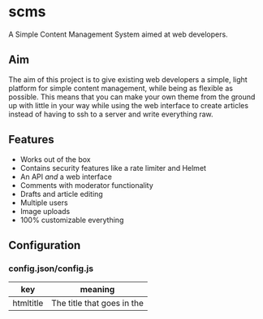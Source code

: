 # scms
A Simple Content Management System aimed at web developers.

## Aim
The aim of this project is to give existing web developers a simple, light platform for simple content management, while being as flexible as possible. This means that you can make your own theme from the ground up with little in your way while using the web interface to create articles instead of having to ssh to a server and write everything raw.

## Features

* Works out of the box
* Contains security features like a rate limiter and Helmet
* An API *and* a web interface
* Comments with moderator functionality
* Drafts and article editing
* Multiple users
* Image uploads
* 100% customizable everything

## Configuration

### config.json/config.js
| key | meaning |
| --- | --- |
| htmltitle | The title that goes in the <title> element on the main pages |
| database | The default database to use. The normal one is sqlite. If it cant find the database it will revert back to sqlite.
| saltrounds | A [bcrypt](https://npmjs.com/bcrypt) option; bcrypt is used for the user interface |
| secret | ^ |
| port | The port that the service runs on. If you aren't using a reverse proxy, then set this value to `80` |
| https | An **optional** object that has three values: key, cert, and port. The port is the port that the https server should listen on (`443` for a normal https server), and the key and cert should be the path to the key and cert files of the https certificate |

# Databases
## Tips:
- Make sure to hash passwords.
- When inserting documents make sure to use xss module (included) to prevent xss attacks.
For a proper example look in `src/sqlite.js`

To create a database:
1. Create a folder called databases (If no folder is present)
2. Create a file called database/yourFileName.js (If no file is present)
Example:
```js
// databases/mongo.js
let mongo = {
	// Initialize the database.
	// This is called when the database is loaded.
	async init() {},
	// Insert, edit, delete and publish
	insert(document, markdown) {},
	edit(document) {},
	delete(id) {},
	publish(id) {},
	// Getters
	get(id) {},
	getone(id) {},
	getall(id) {},
	getallunpublished() {},
	getoneunpublished(id) {},
	// Comments
	comment(document, password) {},
	getcomment(id) {},
	deltecomment(id) {},
	// Users
	newuser() {},
	login(username, password) {},
	listusers() {},
	changepw(username, password) {},
	deleteuser(username) {}
};

module.exports = mongo;
```

### Templates
The templates, in the `src/templates` folder, are created to be easy and simple to configure. They use [ejs](https://ejs.co) templates; here is what is exposed:

* `articles` - An array consisting of objects with the following properties:

| key | menaing |
| --- | --- |
| id | The article id |
| date | A date string (javascript `Date().toDateString()`) that shows when the article was written |
| title | The title of the article |
| author | The person who wrote the article |
| article | The *raw* text for the article |
| rendered | The *rendered* HTML for the article |
| markdown | A number; 0 means that the article is raw HTML, 1 means it uses markdown |
* `htmltitle` - The title of the scms

### serving static files
You can place any file in the `src/static` folder to have it display on the website. For example, if you put `about.html` in the static folder, it will show as `<domain>/about.html` on your website.

You can also use the web interface to upload images, which will show in the `src/static/images` folder, and will show up on your site as `<domain>/images/<image file>`. You can then include these images in your articles.

## Setup
To set this up, follow these simple steps:

```
$ git clone https://github.com/vityavv/scms.git
$ cd scms/src
$ cp sample-config.json config.json
```

Tada! Now that you are set up with the basics, move on to usage to see how it works.

## Usage

### Managing users
You can manage users by running `node cli.js` in the `src/` folder. I think that the help page is pretty self-explanatory.

### Running the service
```
$ # Go to the src/ folder
$ node index.js
```
tada! If you use the default config, you can go to `localhost:8080` to view the thing

### Running the service in production

While scms already has methods in place for running the app in production, it is recommended that you use a reverse proxy to handle things. This makes your application *much safer*. I recommend [nginx](https://www.nginx.com/) for your reverse proxy because it is very fast and relatively easy to configure and use. There are some guides on how to configure nginx to be a reverse proxy for a node.js application online, like [this one](https://medium.com/@utkarsh_verma/configure-nginx-as-a-web-server-and-reverse-proxy-for-nodejs-application-on-aws-ubuntu-16-04-server-872922e21d38).

### Using the web interface
You can go to `<domain>/app/login.html` (where `<domain>` is the domain you are running it on) to log in (provided you set up a user, see `Managing users`) and then `<domain>/app/dashboard.html` to make, edit, and delete them

### Using the API

#### Getting articles

| Request verb | Path | Use |
| --- | --- | --- |
| GET | `/api/article/:id` | will get a specific article, where `:id` is replaced with the ID of the article |
| GET | `/api/articles/:num?` | will get any number of the most recent articles (put into an array), where `:num?` is an optional property denotating how many articles to fetch---in absence of this property, all articles are fetched |

A single article will look something like this:

```json
{
	"id": 4,
	"date": 17772,
	"title": "Testing out the API!",
	"author": "George Georginson",
	"article": "Wow, look at me! Testing the api out like I am! Let's try some...\n\n### Markdown!",
	"rendered": "<p>Wow, look at me! Testing the api out like I am! Let&#39;s try some...</p>\n<h3 id=\"markdown-\">Markdown!</h3>\n<p>damn I hope it worked lol</p>\n",
	"markdown": 1
}
```

The only things of note here are the date, which is simply the number of days since the epoch that the article was written, and the markdown property, which reffers to whether the article is markdown or not. In the event that the article is not markdown, the rendered property and article property will have the same value.

#### Inserting, deleting, and editing articles

**All of these methods** must have a valid [basic Authorization header](https://developer.mozilla.org/en-US/docs/Web/HTTP/Headers/Authorization) with the username and password of the person inserting, deleting, and editing articles.

| Request verb | Path | Use |
| --- | --- | --- |
| POST | `/api/insert` | Use with a JSON body (and a `Content-Type` header set to `application/json`. The JSON body must contain the keys `title` and `article` with the values of... well... the title and article of the article you're inserting. You may also add an optional `markdown` property which should be truthy if `article` is written in markdown. You may also add an optional `published` property which should be truthy if the article should be published immediatelyOnce the article is inserted into the database, it will be returned to you in JSON form as if you had requested it with the methods above |
| DELETE | `/api/delete/:id` | will delete a specific article, where `:id` is replaced with the ID of the article you want to delete. Will respond with `"Successfully Deleted."` upon success. |
| PUT | `/edit/:id` | Use in the same manner as `/api/insert` except with no `markdown` key (the `markdown` property will be the same as when the article was inserted) and with `:id` in the URL replaced with the `id` of the article you want to edit. Will respond with `"Successfully Edited."` upon success. |
